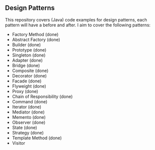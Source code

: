 ## Design Patterns

This repository covers (Java) code examples for design patterns, each pattern will have a before and after. I aim to cover the following patterns:

- Factory Method (done)
- Abstract Factory (done)
- Builder (done)
- Prototype (done)
- Singleton (done)
- Adapter (done)
- Bridge (done)
- Composite (done)
- Decorator (done)
- Facade (done)
- Flyweight (done)
- Proxy (done)
- Chain of Responsibility (done)
- Command (done)
- Iterator (done)
- Mediator (done)
- Memento (done)
- Observer (done)
- State (done)
- Strategy (done)
- Template Method (done)
- Visitor
